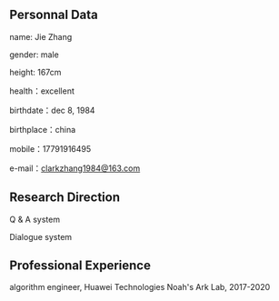 
## Personnal Data

   name: Jie Zhang
   
   gender: male
   
   height: 167cm
   
   health：excellent
   
   birthdate：dec 8, 1984
   
   birthplace：china
   
   mobile：17791916495
   
   e-mail：clarkzhang1984@163.com

## Research Direction

   Q & A system 
   
   Dialogue system
   

## Professional Experience

   algorithm engineer, Huawei Technologies Noah's Ark Lab, 2017-2020



